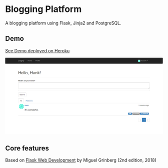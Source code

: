 # Blogging Platform

A blogging platform using Flask, Jinja2 and PostgreSQL.

## Demo

[See Demo deployed on Heroku](https://flask-blogging-platform.herokuapp.com/)

<p align="center">
  <a href="https://flask-blogging-platform.herokuapp.com/">
    <img src="screenshot.png" alt="See Demo deployed on Heroku">
  </a>
</p>

## Core features

Based on [Flask Web Development](https://www.amazon.fr/Flask-Web-Development-Developing-Applications/dp/1491991739) by Miguel Grinberg (2nd edition, 2018)
